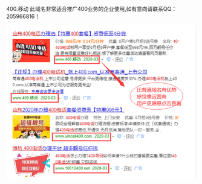   400.移动  此域名非常适合推广400业务的企业使用,如有意向请联系QQ：205966816！
  
        
![image](https://github.com/205966816/400.github.io/raw/master/imgs/1.png)
